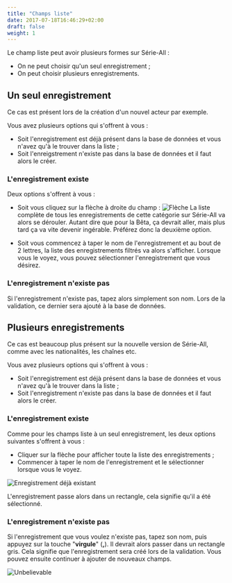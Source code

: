 ```yaml
---
title: "Champs liste"
date: 2017-07-18T16:46:29+02:00
draft: false
weight: 1
---
```


Le champ liste peut avoir plusieurs formes sur Série-All : 

* On ne peut choisir qu'un seul enregistrement ;
* On peut choisir plusieurs enregistrements.

## Un seul enregistrement
Ce cas est présent lors de la création d'un nouvel acteur par exemple.

Vous avez plusieurs options qui s'offrent à vous : 

* Soit l'enregistrement est déjà présent dans la base de données et vous n'avez qu'à le trouver dans la liste ;
* Soit l'enreigstrement n'existe pas dans la base de données et il faut alors le créer.

### L'enregistrement existe
Deux options s'offrent à vous :

* Soit vous cliquez sur la flèche à droite du champ :
![Flèche](https://i.imgur.com/yT1wrgE.png)
La liste complète de tous les enregistrements de cette catégorie sur Série-All va alors se dérouler. Autant dire que pour la Bêta, ça devrait aller, mais plus tard ça va vite devenir ingérable. Préférez donc la deuxième option.

* Soit vous commencez à taper le nom de l'enregistrement et au bout de 2 lettres, la liste des enregistrements filtrés va alors s'afficher. Lorsque vous le voyez, vous pouvez sélectionner l'enregistrement que vous désirez.

### L'enregistrement n'existe pas
Si l'enregistrement n'existe pas, tapez alors simplement son nom. Lors de la validation, ce dernier sera ajouté à la base de données.

## Plusieurs enregistrements
Ce cas est beaucoup plus présent sur la nouvelle version de Série-All, comme avec les nationalités, les chaînes etc.

Vous avez plusieurs options qui s'offrent à vous : 
* Soit l'enregistrement est déjà présent dans la base de données et vous n'avez qu'à le trouver dans la liste ;
* Soit l'enregistrement n'existe pas dans la base de données et il faut alors le créer.

### L'enregistrement existe
Comme pour les champs liste à un seul enregistrement, les deux options suivantes s'offrent à vous :
* Cliquer sur la flèche pour afficher toute la liste des enregistrements ;
* Commencer à taper le nom de l'enregistrement et le sélectionner lorsque vous le voyez.

![Enregistrement déjà existant](https://i.imgur.com/tS6dAY9.png)

L'enregistrement passe alors dans un rectangle, cela signifie qu'il a été sélectionné.

### L'enregistrement n'existe pas
Si l'enregistrement que vous voulez n'existe pas, tapez son nom, puis appuyez sur la touche "**virgule**" (**,**). Il devrait alors passer dans un rectangle gris. Cela signifie que l'enregistrement sera créé lors de la validation. Vous pouvez ensuite continuer à ajouter de nouveaux champs.

![Unbelievable](https://media.giphy.com/media/3o6Zt3i2NHsaLLkBag/giphy.gif)